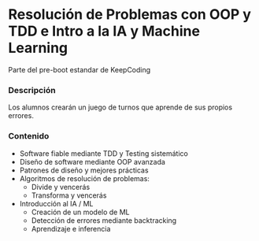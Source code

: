 # Resolución de Problemas con OOP y TDD e Intro a la IA y Machine Learning

Parte del pre-boot estandar de KeepCoding

### Descripción

Los alumnos crearán un juego de turnos que aprende de sus propios errores.

### Contenido

* Software fiable mediante TDD y Testing sistemático
* Diseño de software mediante OOP avanzada
* Patrones de diseño y mejores prácticas
* Algoritmos de resolución de problemas:
    * Divide y vencerás
    * Transforma y vencerás
* Introducción al IA / ML
    * Creación de un modelo de ML
    * Detección de errores mediante backtracking
    * Aprendizaje e inferencia